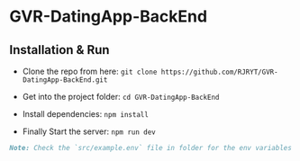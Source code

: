 # GVR-DatingApp-BackEnd

## Installation & Run

- Clone the repo from here: `git clone https://github.com/RJRYT/GVR-DatingApp-BackEnd.git`

- Get into the project folder: `cd GVR-DatingApp-BackEnd`

- Install dependencies: `npm install`

- Finally Start the server: `npm run dev`

```md
Note: Check the `src/example.env` file in folder for the env variables needed.
```